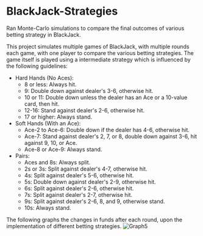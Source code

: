 # BlackJack-Strategies
Ran Monte-Carlo simulations to compare the final outcomes of various betting strategy in BlackJack.


This project simulates multiple games of BlackJack, with multiple rounds each game, with one player to compare the various betting strategies. The game itself is played using a intermediate strategy which is influenced by the following guidelines: 

* Hard Hands (No Aces):
  * 8 or less: Always hit.
  * 9: Double down against dealer's 3-6, otherwise hit.
  * 10 or 11: Double down unless the dealer has an Ace or a 10-value card, then hit.
  * 12-16: Stand against dealer's 2-6, otherwise hit.
  * 17 or higher: Always stand.
* Soft Hands (With an Ace):
  * Ace-2 to Ace-6: Double down if the dealer has 4-6, otherwise hit.
  * Ace-7: Stand against dealer's 2, 7, or 8, double down against 3-6, hit against 9, 10, or Ace.
  * Ace-8 or Ace-9: Always stand.
* Pairs:
  * Aces and 8s: Always split.
  * 2s or 3s: Split against dealer's 4-7, otherwise hit.
  * 4s: Split against dealer's 5-6, otherwise hit.
  * 5s: Double down against dealer's 2-9, otherwise hit.
  * 6s: Split against dealer's 2-6, otherwise hit.
  * 7s: Split against dealer's 2-7, otherwise hit.
  * 9s: Split against dealer's 2-6, 8, and 9, otherwise stand.
  * 10s: Always stand.



The following graphs the changes in funds after each round, upon the implementation of different betting strategies.
![Graph5](https://github.com/osho1415/BlackJack-Strategies/assets/71971917/7858359b-ce86-4511-aefc-707981948109)

